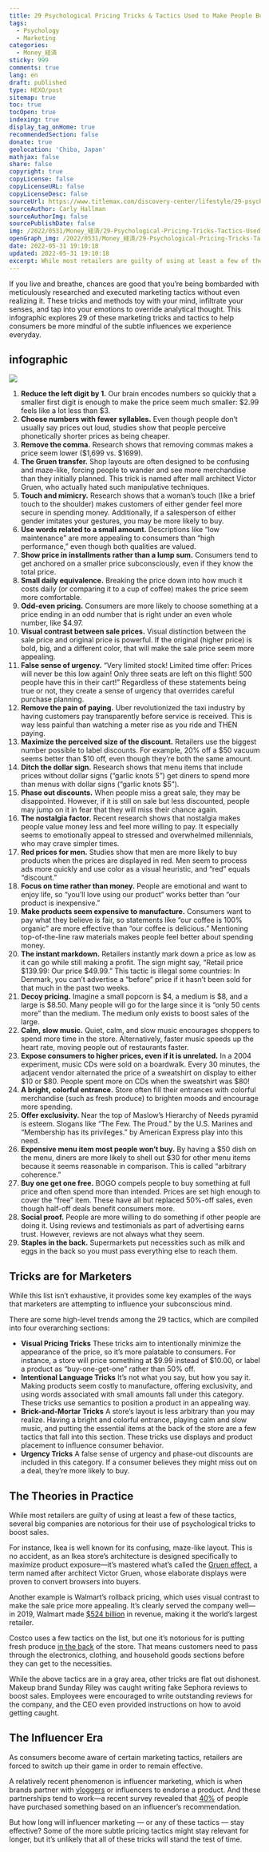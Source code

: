```yaml
---
title: 29 Psychological Pricing Tricks & Tactics Used to Make People Buy More
tags:
  - Psychology
  - Marketing
categories:
  - Money_経済
sticky: 999
comments: true
lang: en
draft: published
type: HEXO/post
sitemap: true
toc: true
tocOpen: true
indexing: true
display_tag_onHome: true
recommendedSection: false
donate: true
geolocation: 'Chiba, Japan'
mathjax: false
share: false
copyright: true
copyLicense: false
copyLicenseURL: false
copyLicenseDesc: false
sourceUrl: https://www.titlemax.com/discovery-center/lifestyle/29-psychological-pricing-tricks-and-tactics-used-to-make-people-buy-more/
sourceAuthor: Carly Hallman
sourceAuthorImg: false
sourcePublishDate: false
img: /2022/0531/Money_経済/29-Psychological-Pricing-Tricks-Tactics-Used-to-Make-People-Buy-More/Marketing.svg
openGraph_img: /2022/0531/Money_経済/29-Psychological-Pricing-Tricks-Tactics-Used-to-Make-People-Buy-More/Marketing.png
date: 2022-05-31 19:10:18
updated: 2022-05-31 19:10:18
excerpt: While most retailers are guilty of using at least a few of these tactics, several big companies are notorious for their use of psychological tricks to boost sales.
---
```

If you live and breathe, chances are good that you’re being bombarded with meticulously researched and executed marketing tactics without even realizing it. These tricks and methods toy with your mind, infiltrate your senses, and tap into your emotions to override analytical thought. This infographic explores 29 of these marketing tricks and tactics to help consumers be more mindful of the subtle influences we experience everyday.

## infographic
![](./29-Psychological-Pricing-Tricks-Tactics-Used-to-Make-People-Buy-More/eca03267-psychological-tricks-tactics-make-people-buy-more-2c.webp)

01. **Reduce the left digit by 1.** Our brain encodes numbers so quickly that a smaller first digit is enough to make the price seem much smaller: $2.99 feels like a lot less than $3.
02. **Choose numbers with fewer syllables.** Even though people don’t usually say prices out loud, studies show that people perceive phonetically shorter prices as being cheaper.
03. **Remove the comma.** Research shows that removing commas makes a price seem lower ($1,699 vs. $1699).
04. **The Gruen transfer.** Shop layouts are often designed to be confusing and maze-like, forcing people to wander and see more merchandise than they initially planned. This trick is named after mall architect Victor Gruen, who actually hated such manipulative techniques.
05. **Touch and mimicry.** Research shows that a woman’s touch (like a brief touch to the shoulder) makes customers of either gender feel more secure in spending money. Additionally, if a salesperson of either gender imitates your gestures, you may be more likely to buy.
06. **Use words related to a small amount.** Descriptions like “low maintenance” are more appealing to consumers than “high performance,” even though both qualities are valued.
07. **Show price in installments rather than a lump sum.** Consumers tend to get anchored on a smaller price subconsciously, even if they know the total price.
08. **Small daily equivalence.** Breaking the price down into how much it costs daily (or comparing it to a cup of coffee) makes the price seem more comfortable.
09. **Odd-even pricing.** Consumers are more likely to choose something at a price ending in an odd number that is right under an even whole number, like $4.97.
10. **Visual contrast between sale prices.** Visual distinction between the sale price and original price is powerful. If the original (higher price) is bold, big, and a different color, that will make the sale price seem more appealing.
11. **False sense of urgency.** “Very limited stock! Limited time offer: Prices will never be this low again! Only three seats are left on this flight! 500 people have this in their cart!” Regardless of these statements being true or not, they create a sense of urgency that overrides careful purchase planning.
12. **Remove the pain of paying.** Uber revolutionized the taxi industry by having customers pay transparently before service is received. This is way less painful than watching a meter rise as you ride and THEN paying.
13. **Maximize the perceived size of the discount.** Retailers use the biggest number possible to label discounts. For example, 20% off a $50 vacuum seems better than $10 off, even though they’re both the same amount.
14. **Ditch the dollar sign.** Research shows that menu items that include prices without dollar signs (“garlic knots 5”) get diners to spend more than menus with dollar signs (“garlic knots $5”).
15. **Phase out discounts.** When people miss a great sale, they may be disappointed. However, if it is still on sale but less discounted, people may jump on it in fear that they will miss their chance again.
16. **The nostalgia factor.** Recent research shows that nostalgia makes people value money less and feel more willing to pay. It especially seems to emotionally appeal to stressed and overwhelmed millennials, who may crave simpler times.
17. **Red prices for men.** Studies show that men are more likely to buy products when the prices are displayed in red. Men seem to process ads more quickly and use color as a visual heuristic, and “red” equals “discount.”
18. **Focus on time rather than money.** People are emotional and want to enjoy life, so “you’ll love using our product” works better than “our product is inexpensive.”
19. **Make products seem expensive to manufacture.** Consumers want to pay what they believe is fair, so statements like “our coffee is 100% organic” are more effective than “our coffee is delicious.” Mentioning top-of-the-line raw materials makes people feel better about spending money.
20. **The instant markdown.** Retailers instantly mark down a price as low as it can go while still making a profit. The sign might say, “Retail price $139.99: Our price $49.99.” This tactic is illegal some countries: In Denmark, you can’t advertise a “before” price if it hasn’t been sold for that much in the past two weeks.
21. **Decoy pricing.** Imagine a small popcorn is $4, a medium is $8, and a large is $8.50. Many people will go for the large since it is “only 50 cents more” than the medium. The medium only exists to boost sales of the large.
22. **Calm, slow music.** Quiet, calm, and slow music encourages shoppers to spend more time in the store. Alternatively, faster music speeds up the heart rate, moving people out of restaurants faster.
23. **Expose consumers to higher prices, even if it is unrelated.** In a 2004 experiment, music CDs were sold on a boardwalk. Every 30 minutes, the adjacent vendor alternated the price of a sweatshirt on display to either $10 or $80. People spent more on CDs when the sweatshirt was $80!
24. **A bright, colorful entrance.** Store often fill their entrances with colorful merchandise (such as fresh produce) to brighten moods and encourage more spending.
25. **Offer exclusivity.** Near the top of Maslow’s Hierarchy of Needs pyramid is esteem. Slogans like “The Few. The Proud.” by the U.S. Marines and “Membership has its privileges.” by American Express play into this need.
26. **Expensive menu item most people won’t buy.** By having a $50 dish on the menu, diners are more likely to shell out $30 for other menu items because it seems reasonable in comparison. This is called “arbitrary coherence.”
27. **Buy one get one free.** BOGO compels people to buy something at full price and often spend more than intended. Prices are set high enough to cover the “free” item. These have all but replaced 50%-off sales, even though half-off deals benefit consumers more.
28. **Social proof.** People are more willing to do something if other people are doing it. Using reviews and testimonials as part of advertising earns trust. However, reviews are not always what they seem.
29. **Staples in the back.** Supermarkets put necessities such as milk and eggs in the back so you must pass everything else to reach them.

## Tricks are for Marketers
While this list isn’t exhaustive, it provides some key examples of the ways that marketers are attempting to influence your subconscious mind.

There are some high-level trends among the 29 tactics, which are compiled into four overarching sections:

* **Visual Pricing Tricks**
  These tricks aim to intentionally minimize the appearance of the price, so it’s more palatable to consumers. For instance, a store will price something at $9.99 instead of $10.00, or label a product as “buy-one-get-one” rather than 50% off.
* **Intentional Language Tricks**
  It’s not what you say, but how you say it. Making products seem costly to manufacture, offering exclusivity, and using words associated with small amounts fall under this category. These tricks use semantics to position a product in an appealing way.
* **Brick-and-Mortar Tricks**
    A store’s layout is less arbitrary than you may realize. Having a bright and colorful entrance, playing calm and slow music, and putting the essential items at the back of the store are a few tactics that fall into this section. These tricks use displays and product placement to influence consumer behavior.
* **Urgency Tricks**
  A false sense of urgency and phase-out discounts are included in this category. If a consumer believes they might miss out on a deal, they’re more likely to buy.

## The Theories in Practice
While most retailers are guilty of using at least a few of these tactics, several big companies are notorious for their use of psychological tricks to boost sales.

For instance, Ikea is well known for its confusing, maze-like layout. This is no accident, as an Ikea store’s architecture is designed specifically to maximize product exposure—it’s mastered what’s called the [Gruen effect](https://en.wikipedia.org/wiki/Gruen_transfer), a term named after architect Victor Gruen, whose elaborate displays were proven to convert browsers into buyers.

Another example is Walmart’s rollback pricing, which uses visual contrast to make the sale price more appealing. It’s clearly served the company well—in 2019, Walmart made [$524 billion](https://www.fitchratings.com/research/corporate-finance/fitch-affirms-walmart-at-aa-f1-outlook-stable-16-07-2020#:~:text=DERIVATION%20SUMMARY-,Walmart's%20ratings%20reflect%20its%20dominant%20global%20retail%20market%20share%20position,leverage%20around%202x%20over%20time.) in revenue, making it the world’s largest retailer.

Costco uses a few tactics on the list, but one it’s notorious for is putting fresh produce [in the back](https://www.neatorama.com/2013/09/09/10-Most-Fascinating-Facts-About-Costco/#:~:text=Costco%20purposely%20put%20fresh%20food,Track%22%20to%20the%20food%20section.) of the store. That means customers need to pass through the electronics, clothing, and household goods sections before they can get to the necessities.

While the above tactics are in a gray area, other tricks are flat out dishonest. Makeup brand Sunday Riley was caught writing fake Sephora reviews to boost sales. Employees were encouraged to write outstanding reviews for the company, and the CEO even provided instructions on how to avoid getting caught.


## The Influencer Era
As consumers become aware of certain marketing tactics, retailers are forced to switch up their game in order to remain effective.

A relatively recent phenomenon is influencer marketing, which is when brands partner with [vloggers](https://www.visualcapitalist.com/worlds-most-popular-youtubers/) or influencers to endorse a product. And these partnerships tend to work—a recent survey revealed that [40%](https://www.ion.co/twitter-has-released-a-report-showing-consumers-seek-product-recommendations-from-influencers-almost-as-much-as-they-do-from-friends) of people have purchased something based on an influencer’s recommendation.

But how long will influencer marketing — or any of these tactics — stay effective? Some of the more subtle pricing tactics might stay relevant for longer, but it’s unlikely that all of these tricks will stand the test of time.

